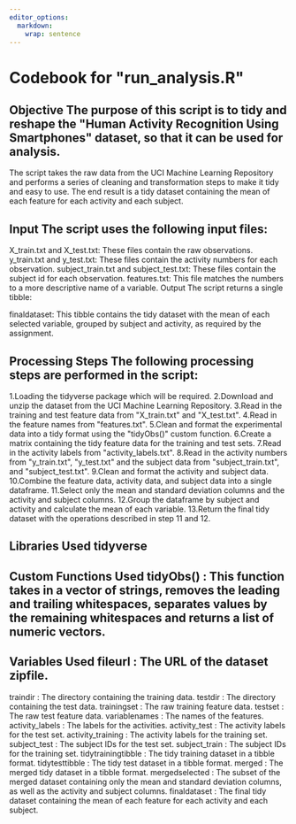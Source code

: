 ```yaml
---
editor_options: 
  markdown: 
    wrap: sentence
---
```


# Codebook for "run_analysis.R"

## Objective The purpose of this script is to tidy and reshape the "Human Activity Recognition Using Smartphones" dataset, so that it can be used for analysis.
The script takes the raw data from the UCI Machine Learning Repository and performs a series of cleaning and transformation steps to make it tidy and easy to use.
The end result is a tidy dataset containing the mean of each feature for each activity and each subject.

## Input The script uses the following input files:

X_train.txt and X_test.txt: These files contain the raw observations.
y_train.txt and y_test.txt: These files contain the activity numbers for each observation.
subject_train.txt and subject_test.txt: These files contain the subject id for each observation.
features.txt: This file matches the numbers to a more descriptive name of a variable.
Output The script returns a single tibble:

finaldataset: This tibble contains the tidy dataset with the mean of each selected variable, grouped by subject and activity, as required by the assignment.

## Processing Steps The following processing steps are performed in the script:

1.Loading the tidyverse package which will be required.
2.Download and unzip the dataset from the UCI Machine Learning Repository.
3.Read in the training and test feature data from "X_train.txt" and "X_test.txt".
4.Read in the feature names from "features.txt".
5.Clean and format the experimental data into a tidy format using the "tidyObs()" custom function.
6.Create a matrix containing the tidy feature data for the training and test sets.
7.Read in the activity labels from "activity_labels.txt".
8.Read in the activity numbers from "y_train.txt", "y_test.txt" and the subject data from "subject_train.txt", and "subject_test.txt".
9.Clean and format the activity and subject data.
10.Combine the feature data, activity data, and subject data into a single dataframe.
11.Select only the mean and standard deviation columns and the activity and subject columns.
12.Group the dataframe by subject and activity and calculate the mean of each variable.
13.Return the final tidy dataset with the operations described in step 11 and 12.

## Libraries Used tidyverse

## Custom Functions Used tidyObs() : This function takes in a vector of strings, removes the leading and trailing whitespaces, separates values by the remaining whitespaces and returns a list of numeric vectors.

## Variables Used fileurl : The URL of the dataset zipfile.
traindir : The directory containing the training data.
testdir : The directory containing the test data.
trainingset : The raw training feature data.
testset : The raw test feature data.
variablenames : The names of the features.
activity_labels : The labels for the activities.
activity_test : The activity labels for the test set.
activity_training : The activity labels for the training set.
subject_test : The subject IDs for the test set.
subject_train : The subject IDs for the training set.
tidytrainingtibble : The tidy training dataset in a tibble format.
tidytesttibble : The tidy test dataset in a tibble format.
merged : The merged tidy dataset in a tibble format.
mergedselected : The subset of the merged dataset containing only the mean and standard deviation columns, as well as the activity and subject columns.
finaldataset : The final tidy dataset containing the mean of each feature for each activity and each subject.
